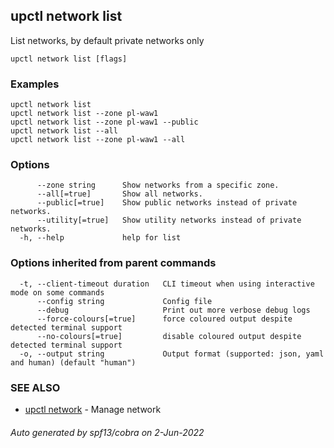 ## upctl network list

List networks, by default private networks only

```
upctl network list [flags]
```

### Examples

```
upctl network list
upctl network list --zone pl-waw1
upctl network list --zone pl-waw1 --public
upctl network list --all
upctl network list --zone pl-waw1 --all
```

### Options

```
      --zone string      Show networks from a specific zone.
      --all[=true]       Show all networks.
      --public[=true]    Show public networks instead of private networks.
      --utility[=true]   Show utility networks instead of private networks.
  -h, --help             help for list
```

### Options inherited from parent commands

```
  -t, --client-timeout duration   CLI timeout when using interactive mode on some commands
      --config string             Config file
      --debug                     Print out more verbose debug logs
      --force-colours[=true]      force coloured output despite detected terminal support
      --no-colours[=true]         disable coloured output despite detected terminal support
  -o, --output string             Output format (supported: json, yaml and human) (default "human")
```

### SEE ALSO

* [upctl network](upctl_network.md)	 - Manage network

###### Auto generated by spf13/cobra on 2-Jun-2022
